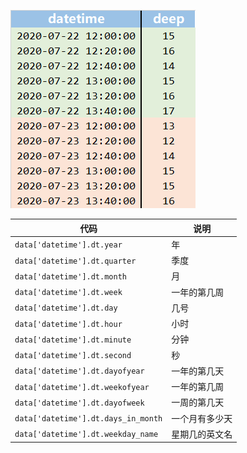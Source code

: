 ![](images/数据集.png)

| 代码                                | 说明           |
| ----------------------------------- | -------------- |
| `data['datetime'].dt.year`          | 年             |
| `data['datetime'].dt.quarter`       | 季度           |
| `data['datetime'].dt.month`         | 月             |
| `data['datetime'].dt.week`          | 一年的第几周   |
| `data['datetime'].dt.day`           | 几号           |
| `data['datetime'].dt.hour`          | 小时           |
| `data['datetime'].dt.minute`        | 分钟           |
| `data['datetime'].dt.second`        | 秒             |
| `data['datetime'].dt.dayofyear`     | 一年的第几天   |
| `data['datetime'].dt.weekofyear`    | 一年的第几周   |
| `data['datetime'].dt.dayofweek`     | 一周的第几天   |
| `data['datetime'].dt.days_in_month` | 一个月有多少天 |
| `data['datetime'].dt.weekday_name`  | 星期几的英文名 |

